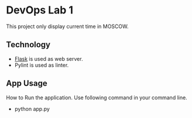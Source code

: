 # DevOps Lab 1

This project only display current time in MOSCOW.

## Technology

+ [Flask](https://flask.palletsprojects.com/en/latest/) is used as web server.
+ Pylint is used as linter.

## App Usage

How to Run the application. Use following command in your command line.

+ python app.py
